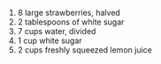 1. 8 large strawberries, halved
2. 2 tablespoons of white sugar
3. 7 cups water, divided
4. 1 cup white sugar
5. 2 cups freshly squeezed lemon juice
